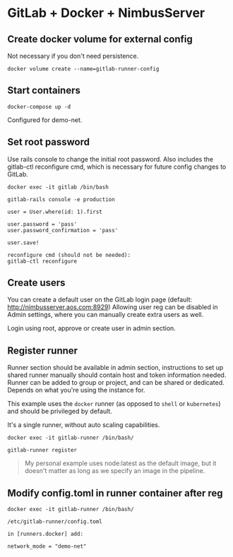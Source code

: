 # GitLab + Docker + NimbusServer

## Create docker volume for external config

Not necessary if you don't need persistence.

```
docker volume create --name=gitlab-runner-config
```

## Start containers

```
docker-compose up -d
```

Configured for demo-net.

## Set root password

Use rails console to change the initial root password.
Also includes the gitlab-ctl reconfigure cmd, which is necessary for future config changes to GitLab.

```
docker exec -it gitlab /bin/bash

gitlab-rails console -e production

user = User.where(id: 1).first

user.password = 'pass'
user.password_confirmation = 'pass'

user.save!

reconfigure cmd (should not be needed):
gitlab-ctl reconfigure
```

## Create users

You can create a default user on the GitLab login page (default: http://nimbusserver.aos.com:8929)
Allowing user reg can be disabled in Admin settings, where you can manually create extra users as well.

Login using root, approve or create user in admin section.

## Register runner

Runner section should be available in admin section, instructions to set up shared runner manually should contain host and token information needed.
Runner can be added to group or project, and can be shared or dedicated.  Depends on what you're using the instance for.

This example uses the `docker` runner (as opposed to `shell` or `kubernetes`) and should be privileged by default.

It's a single runner, without auto scaling capabilities.

```
docker exec -it gitlab-runner /bin/bash/

gitlab-runner register
```

>My personal example uses node:latest as the default image, but it doesn't matter as long as we specify an image in the pipeline.


## Modify config.toml in runner container after reg

```
docker exec -it gitlab-runner /bin/bash/

/etc/gitlab-runner/config.toml

in [runners.docker] add:

network_mode = "demo-net"
```

